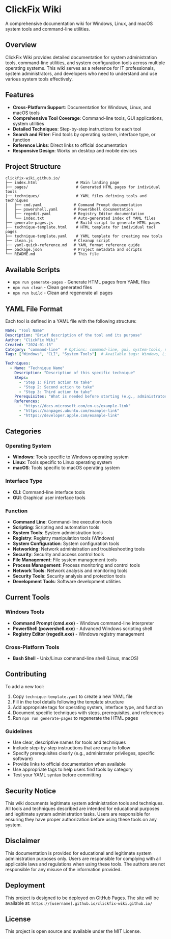 # ClickFix Wiki

A comprehensive documentation wiki for Windows, Linux, and macOS system tools and command-line utilities.

## Overview

ClickFix Wiki provides detailed documentation for system administration tools, command-line utilities, and system configuration tools across multiple operating systems. This wiki serves as a reference for IT professionals, system administrators, and developers who need to understand and use various system tools effectively.

## Features

- **Cross-Platform Support**: Documentation for Windows, Linux, and macOS tools
- **Comprehensive Tool Coverage**: Command-line tools, GUI applications, system utilities
- **Detailed Techniques**: Step-by-step instructions for each tool
- **Search and Filter**: Find tools by operating system, interface type, or function
- **Reference Links**: Direct links to official documentation
- **Responsive Design**: Works on desktop and mobile devices

## Project Structure

```
clickfix-wiki.github.io/
├── index.html                 # Main landing page
├── pages/                     # Generated HTML pages for individual tools
├── techniques/                # YAML files defining tools and techniques
│   ├── cmd.yaml              # Command Prompt documentation
│   ├── powershell.yaml       # PowerShell documentation
│   ├── regedit.yaml          # Registry Editor documentation
│   └── index.txt             # Auto-generated index of YAML files
├── generate-pages.js          # Build script to generate HTML pages
├── technique-template.html    # HTML template for individual tool pages
├── technique-template.yaml    # YAML template for creating new tools
├── clean.js                  # Cleanup script
├── yaml-quick-reference.md   # YAML format reference guide
├── package.json              # Project metadata and scripts
└── README.md                 # This file
```

## Available Scripts

- `npm run generate-pages` - Generate HTML pages from YAML files
- `npm run clean` - Clean generated files
- `npm run build` - Clean and regenerate all pages

## YAML File Format

Each tool is defined in a YAML file with the following structure:

```yaml
Name: "Tool Name"
Description: "Brief description of the tool and its purpose"
Author: "ClickFix Wiki"
Created: "2024-01-15"
Category: "command-line"  # Options: command-line, gui, system-tools, networking, security
Tags: ["Windows", "CLI", "System Tools"]  # Available tags: Windows, Linux, macOS, CLI, GUI, System Tools, Networking, Security, Scripting, System Administration, Registry, File Management, Process Management, Network Tools, Security Tools, Development Tools

Techniques:
  - Name: "Technique Name"
    Description: "Description of this specific technique"
    Steps:
      - "Step 1: First action to take"
      - "Step 2: Second action to take"
      - "Step 3: Third action to take"
    Prerequisites: "What is needed before starting (e.g., administrator privileges, specific software)"
    References:
      - "https://docs.microsoft.com/en-us/example-link"
      - "https://manpages.ubuntu.com/example-link"
      - "https://developer.apple.com/example-link"
```

## Categories

### Operating System
- **Windows**: Tools specific to Windows operating system
- **Linux**: Tools specific to Linux operating system
- **macOS**: Tools specific to macOS operating system

### Interface Type
- **CLI**: Command-line interface tools
- **GUI**: Graphical user interface tools

### Function
- **Command Line**: Command-line execution tools
- **Scripting**: Scripting and automation tools
- **System Tools**: System administration tools
- **Registry**: Registry manipulation tools (Windows)
- **System Configuration**: System configuration tools
- **Networking**: Network administration and troubleshooting tools
- **Security**: Security and access control tools
- **File Management**: File system management tools
- **Process Management**: Process monitoring and control tools
- **Network Tools**: Network analysis and monitoring tools
- **Security Tools**: Security analysis and protection tools
- **Development Tools**: Software development utilities

## Current Tools

### Windows Tools
- **Command Prompt (cmd.exe)** - Windows command-line interpreter
- **PowerShell (powershell.exe)** - Advanced Windows scripting shell
- **Registry Editor (regedit.exe)** - Windows registry management

### Cross-Platform Tools
- **Bash Shell** - Unix/Linux command-line shell (Linux, macOS)

## Contributing

To add a new tool:

1. Copy `technique-template.yaml` to create a new YAML file
2. Fill in the tool details following the template structure
3. Add appropriate tags for operating system, interface type, and function
4. Document specific techniques with steps, prerequisites, and references
5. Run `npm run generate-pages` to regenerate the HTML pages

### Guidelines

- Use clear, descriptive names for tools and techniques
- Include step-by-step instructions that are easy to follow
- Specify prerequisites clearly (e.g., administrator privileges, specific software)
- Provide links to official documentation when available
- Use appropriate tags to help users find tools by category
- Test your YAML syntax before committing

## Security Notice

This wiki documents legitimate system administration tools and techniques. All tools and techniques described are intended for educational purposes and legitimate system administration tasks. Users are responsible for ensuring they have proper authorization before using these tools on any system.

## Disclaimer

This documentation is provided for educational and legitimate system administration purposes only. Users are responsible for complying with all applicable laws and regulations when using these tools. The authors are not responsible for any misuse of the information provided.

## Deployment

This project is designed to be deployed on GitHub Pages. The site will be available at:
`https://[username].github.io/clickfix-wiki.github.io/`

## License

This project is open source and available under the MIT License. 
